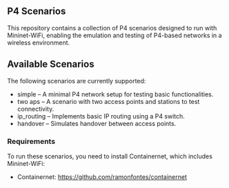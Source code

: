 ## P4 Scenarios

This repository contains a collection of P4 scenarios designed to run with Mininet-WiFi, enabling the emulation and testing of P4-based networks in a wireless environment.


## Available Scenarios    

The following scenarios are currently supported:

- simple – A minimal P4 network setup for testing basic functionalities.
- two aps – A scenario with two access points and stations to test connectivity.
- ip_routing – Implements basic IP routing using a P4 switch.
- handover – Simulates handover between access points.

### Requirements
To run these scenarios, you need to install Containernet, which includes Mininet-WiFi:

- Containernet: https://github.com/ramonfontes/containernet
    